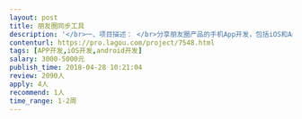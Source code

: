 ```yaml
---                
layout: post       
title: 朋友圈同步工具           
description: '</br>一、项目描述： </br>分享朋友圈产品的手机App开发，包括iOS和Android两端，支持监控朋友圈内容并抓取后提醒用户是否分享到朋友圈！ </br>二、主要功能点： </br>一键转发朋友圈，不需要从别人的朋友圈复制文案和图片！ </br>三、人员要求： </br>1、有类似产品的开发经验；</br> 2、精通Java或PHP，熟悉jQuery、Javascript、Maven、Redis等技术，熟练使用MySQL等关系型数据库等； </br>3、良好的沟通能力和契约精神。</br>'     
contenturl: https://pro.lagou.com/project/7548.html      
tags: [APP开发,iOS开发,android开发]            
salary: 3000-5000元          
publish_time: 2018-04-28 10:21:04         
review: 2090人                   
apply: 4人                   
recommend: 1人                   
time_range: 1-2周              
---                 
```

